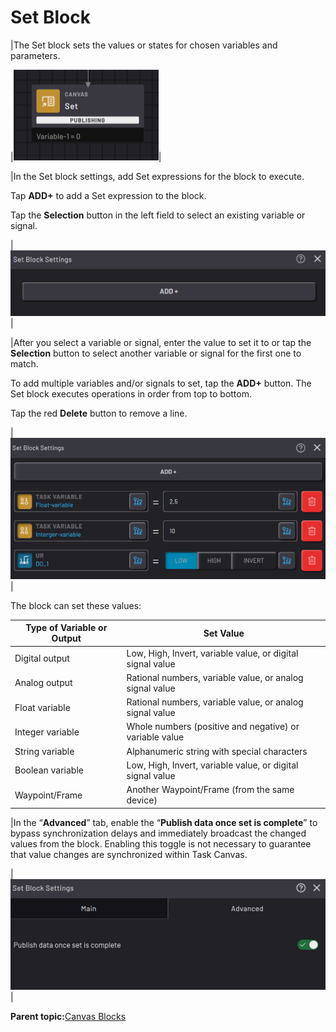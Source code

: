 # Set Block

|The Set block sets the values or states for chosen variables and parameters.

|![](../Images/TaskCanvasBlockGlossary/Canvas-Set-Block-Publishing.png)|

|In the Set block settings, add Set expressions for the block to execute.

Tap **ADD+** to add a Set expression to the block.

Tap the **Selection** button in the left field to select an existing variable or signal.

|![](../Images/TaskCanvasBlockGlossary/Canvas-Set-Settings.png)|

|After you select a variable or signal, enter the value to set it to or tap the **Selection** button to select another variable or signal for the first one to match.

To add multiple variables and/or signals to set, tap the **ADD+** button. The Set block executes operations in order from top to bottom.

Tap the red **Delete** button to remove a line.

|![](../Images/TaskCanvasBlockGlossary/Canvas-Set-Settings-Examples.png)|

The block can set these values:

|Type of Variable or Output|Set Value|
|--------------------------|---------|
|Digital output|Low, High, Invert, variable value, or digital signal value|
|Analog output|Rational numbers, variable value, or analog signal value|
|Float variable|Rational numbers, variable value, or analog signal value|
|Integer variable|Whole numbers \(positive and negative\) or variable value|
|String variable|Alphanumeric string with special characters|
|Boolean variable|Low, High, Invert, variable value, or digital signal value|
|Waypoint/Frame|Another Waypoint/Frame \(from the same device\)|

|In the “**Advanced**” tab, enable the “**Publish data once set is complete**” to bypass synchronization delays and immediately broadcast the changed values from the block. Enabling this toggle is not necessary to guarantee that value changes are synchronized within Task Canvas.

|![](../Images/TaskCanvasBlockGlossary/Canvas-Set-Settings-Advanced.png)|

**Parent topic:**[Canvas Blocks](../TaskCanvasBlockGlossary/Canvas-Overview.md)

